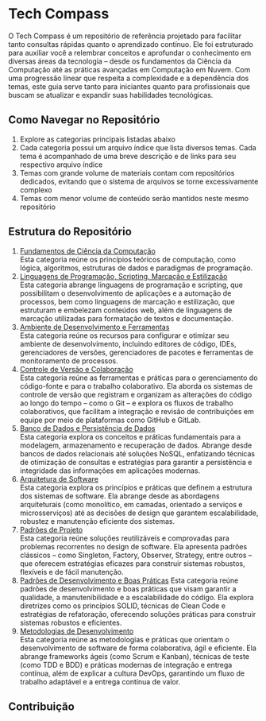 <!--
TODO:
- Terminar de definir a estrutura do repositório
- Descrever a seção "Contribuição"
- A estrutura dos temas será definida conforme a necessidade de incluir conteúdos específicos que precisei estudar"
-->

# Tech Compass

O Tech Compass é um repositório de referência projetado para facilitar tanto consultas rápidas quanto o aprendizado contínuo. Ele foi estruturado para auxiliar você a relembrar conceitos e aprofundar o conhecimento em diversas áreas da tecnologia – desde os fundamentos da Ciência da Computação até as práticas avançadas em Computação em Nuvem. Com uma progressão linear que respeita a complexidade e a dependência dos temas, este guia serve tanto para iniciantes quanto para profissionais que buscam se atualizar e expandir suas habilidades tecnológicas.

## Como Navegar no Repositório

1. Explore as categorias principais listadas abaixo
2. Cada categoria possui um arquivo índice que lista diversos temas. Cada tema é acompanhado de uma breve descrição e de links para seu respectivo arquivo índice
3. Temas com grande volume de materiais contam com repositórios dedicados, evitando que o sistema de arquivos se torne excessivamente complexo
4. Temas com menor volume de conteúdo serão mantidos neste mesmo repositório

## Estrutura do Repositório

1. [Fundamentos de Ciência da Computação](./1-fundamentos-ciencia-computacao/fundamentos-ciencia-computacao.md)  
    Esta categoria reúne os princípios teóricos de computação, como lógica, algoritmos, estruturas de dados e paradigmas de programação.
2. [Linguagens de Programação, Scripting, Marcação e Estilização](./2-linguagens-programacao-scripting-marcacao-estilizacao/linguagens-programacao-scripting-marcacao-estilizacao.md)  
    Esta categoria abrange linguagens de programação e scripting, que possibilitam o desenvolvimento de aplicações e a automação de processos, bem como linguagens de marcação e estilização, que estruturam e embelezam conteúdos web, além de linguagens de marcação utilizadas para formatação de textos e documentação.
3. [Ambiente de Desenvolvimento e Ferramentas](./3-ambiente-desenvolvimento-ferramentas/ambiente-desenvolvimento-ferramentas.md)  
    Esta categoria reúne os recursos para configurar e otimizar seu ambiente de desenvolvimento, incluindo editores de código, IDEs, gerenciadores de versões, gerenciadores de pacotes e ferramentas de monitoramento de processos.
4. [Controle de Versão e Colaboração](./4-controle-versao-colaboracao/controle-versao-colaboracao.md)  
    Esta categoria reúne as ferramentas e práticas para o gerenciamento do código-fonte e para o trabalho colaborativo. Ela aborda os sistemas de controle de versão que registram e organizam as alterações do código ao longo do tempo – como o Git – e explora os fluxos de trabalho colaborativos, que facilitam a integração e revisão de contribuições em equipe por meio de plataformas como GitHub e GitLab.
5. [Banco de Dados e Persistência de Dados](./5-banco-dados-persistencia-dados/banco-dados-persistencia-dados.md)  
    Esta categoria explora os conceitos e práticas fundamentais para a modelagem, armazenamento e recuperação de dados. Abrange desde bancos de dados relacionais até soluções NoSQL, enfatizando técnicas de otimização de consultas e estratégias para garantir a persistência e integridade das informações em aplicações modernas.
6. [Arquitetura de Software](./6-arquitetura-software/arquitetura-software.md)  
    Esta categoria explora os princípios e práticas que definem a estrutura dos sistemas de software. Ela abrange desde as abordagens arquiteturais (como monolítico, em camadas, orientado a serviços e microsserviços) até as decisões de design que garantem escalabilidade, robustez e manutenção eficiente dos sistemas.
7. [Padrões de Projeto](./7-padroes-projeto/padroes-projeto.md)  
    Esta categoria reúne soluções reutilizáveis e comprovadas para problemas recorrentes no design de software. Ela apresenta padrões clássicos – como Singleton, Factory, Observer, Strategy, entre outros – que oferecem estratégias eficazes para construir sistemas robustos, flexíveis e de fácil manutenção.
8. [Padrões de Desenvolvimento e Boas Práticas](./8-padroes-desenvolvimento-boas-praticas/padroes-desenvolvimento-boas-praticas.md)
    Esta categoria reúne padrões de desenvolvimento e boas práticas que visam garantir a qualidade, a manutenibilidade e a escalabilidade do código. Ela explora diretrizes como os princípios SOLID, técnicas de Clean Code e estratégias de refatoração, oferecendo soluções práticas para construir sistemas robustos e eficientes.
9. [Metodologias de Desenvolvimento](9-metodologias-desenvolvimento/metodologias-desenvolvimento.md)  
    Esta categoria reúne as metodologias e práticas que orientam o desenvolvimento de software de forma colaborativa, ágil e eficiente. Ela abrange frameworks ágeis (como Scrum e Kanban), técnicas de teste (como TDD e BDD) e práticas modernas de integração e entrega contínua, além de explicar a cultura DevOps, garantindo um fluxo de trabalho adaptável e a entrega contínua de valor.

<!--
- Com a adição dos novos temas, você acha necessário mudar a descrição da categoria?
- Considerando os temas, você já enxerga dentro desta categoria, subcategorias? Essa classificação adicional teria como propósito uma melhor organização
10. Infraestrutura, Redes e Segurança  
    Abordar redes, protocolos, virtualizaçãom containêres, segurança da informação e práticas de proteção de aplicações.
    - Virtualização e conteinerização
        + VM
        + Docker
11. Computação em Nuvem e Serviços Cloud  
    Explorar provedores de nuvem (AWS, Azure, GCP), modelos de computação em nuvem e arquiteturas serverless.
12. Sistemas Operacionais e Arquiteturas de Computadores  
    Explicar o funcionamento de sistemas operacionais e os princípios de arquitetura de computadores, incluindo gerenciamento de memória, processos e sistemas de arquivos.
- ORM

1. Fundamentos de Ciência da Computação  
    Esta categoria reúne os princípios teóricos de computação, como lógica, algoritmos, estruturas de dados e paradigmas de programação.
2. Linguagens de Programação, Scripting, Marcação e Estilização  
    Esta categoria abrange linguagens de programação e scripting, que possibilitam o desenvolvimento de aplicações e a automação de processos, bem como linguagens de marcação e estilização, que estruturam e embelezam conteúdos web, além de linguagens de marcação utilizadas para formatação de textos e documentação.
3. Ambiente de Desenvolvimento e Ferramentas  
    Esta categoria reúne os recursos para configurar e otimizar seu ambiente de desenvolvimento, incluindo editores de código, IDEs, gerenciadores de versões, gerenciadores de pacotes e ferramentas de monitoramento de processos.
4. Controle de Versão e Colaboração  
    Esta categoria reúne as ferramentas e práticas para o gerenciamento do código-fonte e para o trabalho colaborativo. Ela aborda os sistemas de controle de versão que registram e organizam as alterações do código ao longo do tempo – como o Git – e explora os fluxos de trabalho colaborativos, que facilitam a integração e revisão de contribuições em equipe por meio de plataformas como GitHub e GitLab.
5. Banco de Dados e Persistência de Dados  
    Esta categoria explora os conceitos e práticas fundamentais para a modelagem, armazenamento e recuperação de dados. Abrange desde bancos de dados relacionais até soluções NoSQL, enfatizando técnicas de otimização de consultas e estratégias para garantir a persistência e integridade das informações em aplicações modernas.
6. Arquitetura de Software  
    Esta categoria explora os princípios e práticas que definem a estrutura dos sistemas de software. Ela abrange desde as abordagens arquiteturais (como monolítico, em camadas, orientado a serviços e microsserviços) até as decisões de design que garantem escalabilidade, robustez e manutenção eficiente dos sistemas.
7. Padrões de Projeto  
    Esta categoria reúne soluções reutilizáveis e comprovadas para problemas recorrentes no design de software. Ela apresenta padrões clássicos – como Singleton, Factory, Observer, Strategy, entre outros – que oferecem estratégias eficazes para construir sistemas robustos, flexíveis e de fácil manutenção.
8. Padrões de Desenvolvimento e Boas Práticasd)
    Esta categoria reúne padrões de desenvolvimento e boas práticas que visam garantir a qualidade, a manutenibilidade e a escalabilidade do código. Ela explora diretrizes como os princípios SOLID, técnicas de Clean Code e estratégias de refatoração, oferecendo soluções práticas para construir sistemas robustos e eficientes.
9. Metodologias de Desenvolvimento  
10. Infraestrutura, Redes e Segurança  
11. Computação em Nuvem e Serviços Cloud  
12. Sistemas Operacionais e Arquiteturas de Computadores  
-->

## Contribuição

<!--
Anotação solta:
Uma **categoria** é uma divisão ampla e estruturada que agrupa um conjunto de conhecimentos ou disciplinas relacionadas. Ela serve para organizar e hierarquizar grandes áreas de estudo, funcionando como um pilar principal do conhecimento. Por exemplo, em um repositório como o Tech Compass, "Linguagens de Programação" ou "Banco de Dados" são categorias porque representam domínios amplos.

Por outro lado, um **tema** é um assunto ou tópico específico que se insere dentro de uma categoria. Ele é mais focado e detalhado, representando uma instância particular do conhecimento dentro daquela área mais abrangente. Por exemplo, dentro da categoria "Linguagens de Programação", temas como "JavaScript" ou "Python" identificam tópicos específicos a serem estudados ou revisados.

Em resumo, a categoria delimita o campo geral de estudo, enquanto o tema refina esse campo, concentrando-se em aspectos ou assuntos mais específicos.
-->